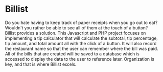 # Billist
Do you hate having to keep track of paper receipts when you go out to eat? Wouldn't you rather be able to see all of them at the touch of a button? Billist provides a solution. This Javascript and PHP project focuses on implementing a tip calculator that will calculate the subtotal, tip percentage, tip amount, and total amount all with the click of a button. It will also record the restaurant name so that the user can remember where the bill was paid. All of the bills that are created will be saved to a database which is accessed to display the data to the user to reference later. Organization is key, and that is where Billist excels.
